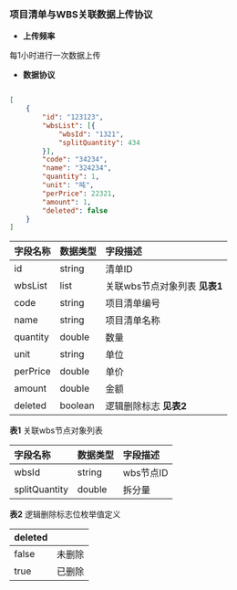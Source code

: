 ### 项目清单与WBS关联数据上传协议

* **上传频率**

每1小时进行一次数据上传

* **数据协议**

```json

[
    {
        "id": "123123",
        "wbsList": [{
            "wbsId": "1321",
            "splitQuantity": 434
        }],
        "code": "34234",
        "name": "324234",
        "quantity": 1,
        "unit": "吨",
        "perPrice": 22321,
        "amount": 1,
        "deleted": false
    }
]

```

| 字段名称 | 数据类型 | 字段描述 |
| :--- | :--- | :--- |
| id | string | 清单ID |
| wbsList | list | 关联wbs节点对象列表 **见表1**|
| code | string | 项目清单编号 |
| name | string | 项目清单名称 |
| quantity | double | 数量 |
| unit | string | 单位 |
| perPrice | double | 单价 |
| amount | double | 金额 |
| deleted | boolean | 逻辑删除标志 **见表2** |

**表1** 关联wbs节点对象列表

| 字段名称 | 数据类型 | 字段描述 |
| :--- | :--- | :--- |
| wbsId | string | wbs节点ID |
| splitQuantity | double | 拆分量 |

**表2** 逻辑删除标志位枚举值定义

| deleted |  |
| :--- | :--- |
| false | 未删除 |
| true | 已删除 |
